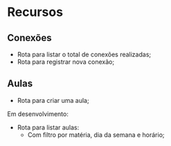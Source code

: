 # Recursos

## Conexões
- Rota para listar o total de conexões realizadas;
- Rota para registrar nova conexão;

## Aulas

- Rota para criar uma aula;

Em desenvolvimento:
- Rota para listar aulas:
    - Com filtro por matéria, dia da semana e horário;